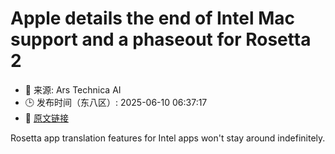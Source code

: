 # Apple details the end of Intel Mac support and a phaseout for Rosetta 2
- 📅 来源: Ars Technica AI
- 🕒 发布时间（东八区）: 2025-06-10 06:37:17
- 🔗 [原文链接](https://arstechnica.com/gadgets/2025/06/apple-details-the-end-of-intel-mac-support-and-a-phaseout-for-rosetta-2/)

Rosetta app translation features for Intel apps won't stay around indefinitely.